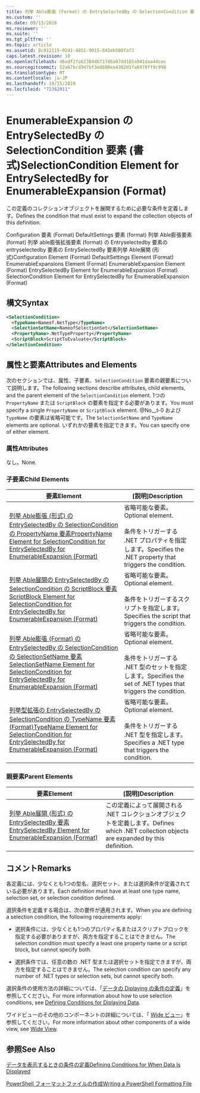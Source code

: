 ```yaml
---
title: 列挙 Able膨張 (Format) の EntrySelectedBy の SelectionCondition 要素Microsoft Docs
ms.custom: ''
ms.date: 09/13/2016
ms.reviewer: ''
ms.suite: ''
ms.tgt_pltfrm: ''
ms.topic: article
ms.assetid: 8c012115-9241-4851-9015-841eb508faf3
caps.latest.revision: 10
ms.openlocfilehash: d6adf2fa62384d671fd6a07dd185a941daa44cec
ms.sourcegitcommit: 52a67bcd9d7bf3e8600ea4302d1fa8970ff9c998
ms.translationtype: MT
ms.contentlocale: ja-JP
ms.lasthandoff: 10/15/2019
ms.locfileid: "72362011"
---
```

# <a name="selectioncondition-element-for-entryselectedby-for-enumerableexpansion-format"></a><span data-ttu-id="fe213-102">EnumerableExpansion の EntrySelectedBy の SelectionCondition 要素 (書式)</span><span class="sxs-lookup"><span data-stu-id="fe213-102">SelectionCondition Element for EntrySelectedBy for EnumerableExpansion (Format)</span></span>

<span data-ttu-id="fe213-103">この定義のコレクションオブジェクトを展開するために必要な条件を定義します。</span><span class="sxs-lookup"><span data-stu-id="fe213-103">Defines the condition that must exist to expand the collection objects of this definition.</span></span>

<span data-ttu-id="fe213-104">Configuration 要素 (Format) DefaultSettings 要素 (format) 列挙 Able膨張要素 (format) 列挙 able膨張拡張要素 (format) の Entryselectedby 要素の entryselectedby 要素の EntrySelectedBy 要素列挙 Able展開 (形式)</span><span class="sxs-lookup"><span data-stu-id="fe213-104">Configuration Element (Format) DefaultSettings Element (Format) EnumerableExpansions Element (Format) EnumerableExpansion Element (Format) EntrySelectedBy Element for EnumerableExpansion (Format) SelectionCondition Element for EntrySelectedBy for EnumerableExpansion (Format)</span></span>

## <a name="syntax"></a><span data-ttu-id="fe213-105">構文</span><span class="sxs-lookup"><span data-stu-id="fe213-105">Syntax</span></span>

```xml
<SelectionCondition>
  <TypeName>Nameof.NetType</TypeName>
  <SelectionSetName>NameofSelectionSet</SelectionSetName>
  <PropertyName>.NetTypeProperty</PropertyName>
  <ScriptBlock>ScriptToEvaluate</ScriptBlock>
</SelectionCondition>
```

## <a name="attributes-and-elements"></a><span data-ttu-id="fe213-106">属性と要素</span><span class="sxs-lookup"><span data-stu-id="fe213-106">Attributes and Elements</span></span>

<span data-ttu-id="fe213-107">次のセクションでは、属性、子要素、`SelectionCondition` 要素の親要素について説明します。</span><span class="sxs-lookup"><span data-stu-id="fe213-107">The following sections describe attributes, child elements, and the parent element of the `SelectionCondition` element.</span></span> <span data-ttu-id="fe213-108">1つの `PropertyName` または `ScriptBlock` の要素を指定する必要があります。</span><span class="sxs-lookup"><span data-stu-id="fe213-108">You must specify a single `PropertyName` or `ScriptBlock` element.</span></span> <span data-ttu-id="fe213-109">@No__t-0 および `TypeName` の要素は省略可能です。</span><span class="sxs-lookup"><span data-stu-id="fe213-109">The `SelectionSetName` and `TypeName` elements are optional.</span></span> <span data-ttu-id="fe213-110">いずれかの要素を指定できます。</span><span class="sxs-lookup"><span data-stu-id="fe213-110">You can specify one of either element.</span></span>

### <a name="attributes"></a><span data-ttu-id="fe213-111">属性</span><span class="sxs-lookup"><span data-stu-id="fe213-111">Attributes</span></span>

<span data-ttu-id="fe213-112">なし。</span><span class="sxs-lookup"><span data-stu-id="fe213-112">None.</span></span>

### <a name="child-elements"></a><span data-ttu-id="fe213-113">子要素</span><span class="sxs-lookup"><span data-stu-id="fe213-113">Child Elements</span></span>

|<span data-ttu-id="fe213-114">要素</span><span class="sxs-lookup"><span data-stu-id="fe213-114">Element</span></span>|<span data-ttu-id="fe213-115">[説明]</span><span class="sxs-lookup"><span data-stu-id="fe213-115">Description</span></span>|
|-------------|-----------------|
|[<span data-ttu-id="fe213-116">列挙 Able膨張 (形式) の EntrySelectedBy の SelectionCondition の PropertyName 要素</span><span class="sxs-lookup"><span data-stu-id="fe213-116">PropertyName Element for SelectionCondition for EntrySelectedBy for EnumerableExpansion (Format)</span></span>](./propertyname-element-for-selectioncondition-for-entryselectedby-for-enumerableexpansion-format.md)|<span data-ttu-id="fe213-117">省略可能な要素。</span><span class="sxs-lookup"><span data-stu-id="fe213-117">Optional element.</span></span><br /><br /> <span data-ttu-id="fe213-118">条件をトリガーする .NET プロパティを指定します。</span><span class="sxs-lookup"><span data-stu-id="fe213-118">Specifies the .NET property that triggers the condition.</span></span>|
|[<span data-ttu-id="fe213-119">列挙 Able展開の EntrySelectedBy の SelectionCondition の ScriptBlock 要素</span><span class="sxs-lookup"><span data-stu-id="fe213-119">ScriptBlock Element for SelectionCondition for EntrySelectedBy for EnumerableExpansion (Format)</span></span>](./scriptblock-element-for-selectioncondition-for-entryselectedby-for-enumerableexpansion-format.md)|<span data-ttu-id="fe213-120">省略可能な要素。</span><span class="sxs-lookup"><span data-stu-id="fe213-120">Optional element.</span></span><br /><br /> <span data-ttu-id="fe213-121">条件をトリガーするスクリプトを指定します。</span><span class="sxs-lookup"><span data-stu-id="fe213-121">Specifies the script that triggers the condition.</span></span>|
|[<span data-ttu-id="fe213-122">列挙 Able膨張 (Format) の EntrySelectedBy の SelectionCondition の SelectionSetName 要素</span><span class="sxs-lookup"><span data-stu-id="fe213-122">SelectionSetName Element for SelectionCondition for EntrySelectedBy for EnumerableExpansion (Format)</span></span>](./selectionsetname-element-for-selectioncondition-for-entryselectedby-for-enumerableexpansion-format.md)|<span data-ttu-id="fe213-123">省略可能な要素。</span><span class="sxs-lookup"><span data-stu-id="fe213-123">Optional element.</span></span><br /><br /> <span data-ttu-id="fe213-124">条件をトリガーする .NET 型のセットを指定します。</span><span class="sxs-lookup"><span data-stu-id="fe213-124">Specifies the set of .NET types that triggers the condition.</span></span>|
|[<span data-ttu-id="fe213-125">列挙型拡張の EntrySelectedBy の SelectionCondition の TypeName 要素 (Format)</span><span class="sxs-lookup"><span data-stu-id="fe213-125">TypeName Element for SelectionCondition for EntrySelectedBy for EnumerableExpansion (Format)</span></span>](./typename-element-for-selectioncondition-for-entryselectedby-for-enumerableexpansion-format.md)|<span data-ttu-id="fe213-126">省略可能な要素。</span><span class="sxs-lookup"><span data-stu-id="fe213-126">Optional element.</span></span><br /><br /> <span data-ttu-id="fe213-127">条件をトリガーする .NET 型を指定します。</span><span class="sxs-lookup"><span data-stu-id="fe213-127">Specifies a .NET type that triggers the condition.</span></span>|

### <a name="parent-elements"></a><span data-ttu-id="fe213-128">親要素</span><span class="sxs-lookup"><span data-stu-id="fe213-128">Parent Elements</span></span>

|<span data-ttu-id="fe213-129">要素</span><span class="sxs-lookup"><span data-stu-id="fe213-129">Element</span></span>|<span data-ttu-id="fe213-130">[説明]</span><span class="sxs-lookup"><span data-stu-id="fe213-130">Description</span></span>|
|-------------|-----------------|
|[<span data-ttu-id="fe213-131">列挙 Able展開 (形式) の EntrySelectedBy 要素</span><span class="sxs-lookup"><span data-stu-id="fe213-131">EntrySelectedBy Element for EnumerableExpansion (Format)</span></span>](./entryselectedby-element-for-enumerableexpansion-format.md)|<span data-ttu-id="fe213-132">この定義によって展開される .NET コレクションオブジェクトを定義します。</span><span class="sxs-lookup"><span data-stu-id="fe213-132">Defines which .NET collection objects are expanded by this definition.</span></span>|

## <a name="remarks"></a><span data-ttu-id="fe213-133">コメント</span><span class="sxs-lookup"><span data-stu-id="fe213-133">Remarks</span></span>

<span data-ttu-id="fe213-134">各定義には、少なくとも1つの型名、選択セット、または選択条件が定義されている必要があります。</span><span class="sxs-lookup"><span data-stu-id="fe213-134">Each definition must have at least one type name, selection set, or selection condition defined.</span></span>

<span data-ttu-id="fe213-135">選択条件を定義する場合は、次の要件が適用されます。</span><span class="sxs-lookup"><span data-stu-id="fe213-135">When you are defining a selection condition, the following requirements apply:</span></span>

- <span data-ttu-id="fe213-136">選択条件には、少なくとも1つのプロパティ名またはスクリプトブロックを指定する必要がありますが、両方を指定することはできません。</span><span class="sxs-lookup"><span data-stu-id="fe213-136">The selection condition must specify a least one property name or a script block, but cannot specify both.</span></span>

- <span data-ttu-id="fe213-137">選択条件では、任意の数の .NET 型または選択セットを指定できますが、両方を指定することはできません。</span><span class="sxs-lookup"><span data-stu-id="fe213-137">The selection condition can specify any number of .NET types or selection sets, but cannot specify both.</span></span>

<span data-ttu-id="fe213-138">選択条件の使用方法の詳細については、「[データの Diplaying の条件の定義](./defining-conditions-for-displaying-data.md)」を参照してください。</span><span class="sxs-lookup"><span data-stu-id="fe213-138">For more information about how to use selection conditions, see [Defining Conditions for Diplaying Data](./defining-conditions-for-displaying-data.md).</span></span>

<span data-ttu-id="fe213-139">ワイドビューのその他のコンポーネントの詳細については、「 [Wide ビュー](./creating-a-wide-view.md)」を参照してください。</span><span class="sxs-lookup"><span data-stu-id="fe213-139">For more information about other components of a wide view, see [Wide View](./creating-a-wide-view.md).</span></span>

## <a name="see-also"></a><span data-ttu-id="fe213-140">参照</span><span class="sxs-lookup"><span data-stu-id="fe213-140">See Also</span></span>

[<span data-ttu-id="fe213-141">データを表示するときの条件の定義</span><span class="sxs-lookup"><span data-stu-id="fe213-141">Defining Conditions for When Data Is Displayed</span></span>](./defining-conditions-for-displaying-data.md)

[<span data-ttu-id="fe213-142">PowerShell フォーマットファイルの作成</span><span class="sxs-lookup"><span data-stu-id="fe213-142">Writing a PowerShell Formatting File</span></span>](./writing-a-powershell-formatting-file.md)
